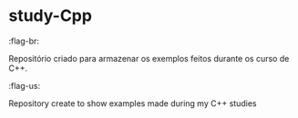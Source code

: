 # study-Cpp

:flag-br:

Repositório criado para armazenar os exemplos feitos durante os curso de C++.

:flag-us: 

Repository create to show examples made during my C++ studies